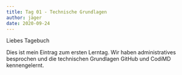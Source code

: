 ```yaml
---
title: Tag 01 - Technische Grundlagen
author: jäger
date: 2020-09-24
---
```


Liebes Tagebuch

Dies ist mein Eintrag zum ersten Lerntag. Wir haben administratives besprochen und die technischen Grundlagen GitHub und CodiMD kennengelernt.
